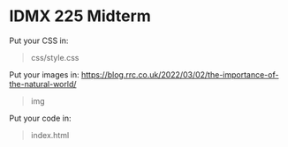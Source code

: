 # IDMX 225 Midterm

Put your CSS in:

> css/style.css

Put your images in:
https://blog.rrc.co.uk/2022/03/02/the-importance-of-the-natural-world/ 
> img

Put your code in:

> index.html